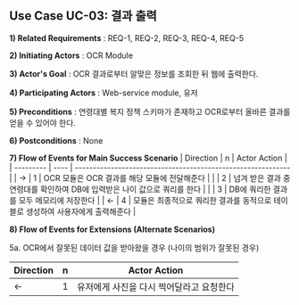 ## Use Case UC-03: 결과 출력
**1) Related Requirements** : REQ-1, REQ-2, REQ-3, REQ-4, REQ-5

**2) Initiating Actors** : OCR Module

**3) Actor's Goal** : OCR 결과로부터 알맞은 정보를 조회한 뒤 웹에 출력한다.

**4) Participating Actors** : Web-service module, 유저

**5) Preconditions** : 연령대별 복지 정책 스키마가 존재하고 OCR로부터 올바른 결과를 얻을 수 있어야 한다.

**6) Postconditions** :  None

**7) Flow of Events for Main Success Scenario**
| Direction | n    | Actor Action                                                 |
| --------- | ---- | ------------------------------------------------------------ |
| →         | 1    | OCR 모듈은 OCR 결과를 해당 모듈에 전달해준다 |
|           | 2    | 넘겨 받은 결과 중 연령대를 확인하여 DB에 입력받은 나이 값으로 쿼리를 한다                  |
|           | 3    | DB에 쿼리한 결과를 모두 메모리에 저장한다                                |
| ←         | 4    | 모듈은 최종적으로 쿼리한 결과를 동적으로 테이블로 생성하여 사용자에게 출력해준다 |



**8) Flow of Events for Extensions (Alternate Scenarios)**

5a. OCR에서 잘못된 데이터 값을 받아왔을 경우 (나이의 범위가 잘못된 경우)

| Direction | n    | Actor Action                                   |
| --------- | ---- | ---------------------------------------------- |
| ←         | 1    | 유저에게 사진을 다시 찍어달라고 요청한다          |
